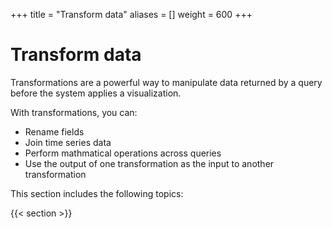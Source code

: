+++
title = "Transform data"
aliases = []
weight = 600
+++

# Transform data

Transformations are a powerful way to manipulate data returned by a query before the system applies a visualization.

With transformations, you can:

- Rename fields
- Join time series data
- Perform mathmatical operations across queries
- Use the output of one transformation as the input to another transformation

This section includes the following topics:

{{< section >}}
